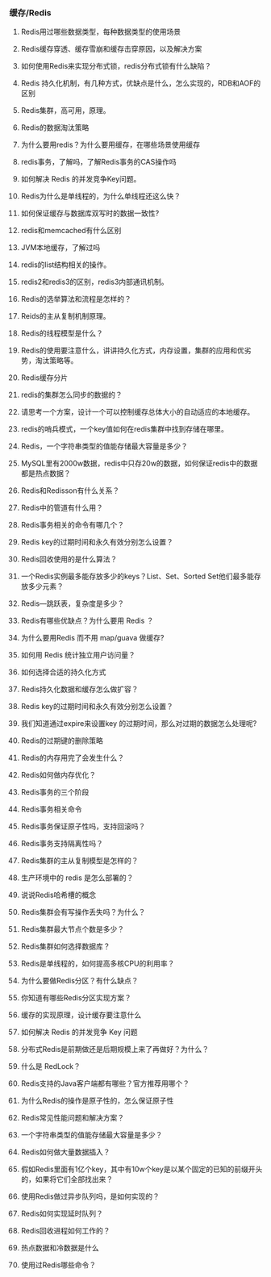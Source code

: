 ### 缓存/Redis
1. Redis用过哪些数据类型，每种数据类型的使用场景
   
3. Redis缓存穿透、缓存雪崩和缓存击穿原因，以及解决方案
   
4. 如何使用Redis来实现分布式锁，redis分布式锁有什么缺陷？
5. Redis 持久化机制，有几种方式，优缺点是什么，怎么实现的，RDB和AOF的区别
6. Redis集群，高可用，原理。
7. Redis的数据淘汰策略
8. 为什么要用redis？为什么要用缓存，在哪些场景使用缓存
9. redis事务，了解吗，了解Redis事务的CAS操作吗
10. 如何解决 Redis 的并发竞争Key问题。
11. Redis为什么是单线程的，为什么单线程还这么快？
12. 如何保证缓存与数据库双写时的数据一致性?
13. redis和memcached有什么区别
14. JVM本地缓存，了解过吗
15. redis的list结构相关的操作。
16. redis2和redis3的区别，redis3内部通讯机制。
17. Redis的选举算法和流程是怎样的？
18. Reids的主从复制机制原理。
19. Redis的线程模型是什么？
20. Redis的使用要注意什么，讲讲持久化方式，内存设置，集群的应用和优劣势，淘汰策略等。
21. Redis缓存分片
22. redis的集群怎么同步的数据的？
23. 请思考一个方案，设计一个可以控制缓存总体大小的自动适应的本地缓存。
24. redis的哨兵模式，一个key值如何在redis集群中找到存储在哪里。
25. Redis，一个字符串类型的值能存储最大容量是多少？
26. MySQL里有2000w数据，redis中只存20w的数据，如何保证redis中的数据都是热点数据？
27. Redis和Redisson有什么关系？
28. Redis中的管道有什么用？
29. Redis事务相关的命令有哪几个？
30. Redis key的过期时间和永久有效分别怎么设置？
31. Redis回收使用的是什么算法？
32. 一个Redis实例最多能存放多少的keys？List、Set、Sorted Set他们最多能存放多少元素？
33. Redis—跳跃表，复杂度是多少？
34. Redis有哪些优缺点？为什么要用 Redis ？
35. 为什么要用Redis 而不用 map/guava 做缓存?
36. 如何用 Redis 统计独立用户访问量？
37. 如何选择合适的持久化方式
38. Redis持久化数据和缓存怎么做扩容？
39. Redis key的过期时间和永久有效分别怎么设置？
40. 我们知道通过expire来设置key 的过期时间，那么对过期的数据怎么处理呢?
41. Redis的过期键的删除策略
42. Redis的内存用完了会发生什么？
43. Redis如何做内存优化？
44. Redis事务的三个阶段
45. Redis事务相关命令
46. Redis事务保证原子性吗，支持回滚吗？
47. Redis事务支持隔离性吗？
48. Redis集群的主从复制模型是怎样的？
49. 生产环境中的 redis 是怎么部署的？
50. 说说Redis哈希槽的概念
51. Redis集群会有写操作丢失吗？为什么？
52. Redis集群最大节点个数是多少？
53. Redis集群如何选择数据库？
54. Redis是单线程的，如何提高多核CPU的利用率？
55. 为什么要做Redis分区？有什么缺点？
56. 你知道有哪些Redis分区实现方案？
57. 缓存的实现原理，设计缓存要注意什么
58. 如何解决 Redis 的并发竞争 Key 问题
59. 分布式Redis是前期做还是后期规模上来了再做好？为什么？
60. 什么是 RedLock？
61. Redis支持的Java客户端都有哪些？官方推荐用哪个？
62. 为什么Redis的操作是原子性的，怎么保证原子性
63. Redis常见性能问题和解决方案？
64. 一个字符串类型的值能存储最大容量是多少？
65. Redis如何做大量数据插入？
66. 假如Redis里面有1亿个key，其中有10w个key是以某个固定的已知的前缀开头的，如果将它们全部找出来？
67. 使用Redis做过异步队列吗，是如何实现的？
68. Redis如何实现延时队列？
69. Redis回收进程如何工作的？
70. 热点数据和冷数据是什么
71. 使用过Redis哪些命令？